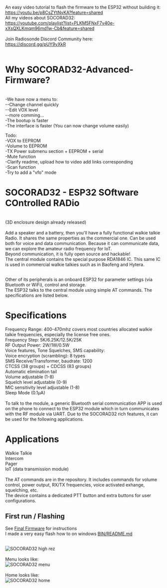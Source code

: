 An easy video tutorial to flash the firmware to the ESP32 without building it: <br>
https://youtu.be/p8CsZYtNyKA?feature=shared
<br>
All my videos about SOCORAD32:
<br>https://youtube.com/playlist?list=PLKM5FNxF7v40e-xXsQXLKmqm96md1w-Cb&feature=shared
<br>
<br>Join Radiosonde Discord Community here: 
<br>
https://discord.gg/pUY9vXkR
<br><br>

# Why SOCORAD32-Advanced-Firmware?
<br>-We have now a menu to:
<br>--Change channel quickly
<br>--Edit VOX level
<br>--more comming...
<br>-The bootup is faster
<br>-The interface is faster (You can now change volume easily)


Todo:
<br>-VOX to EEPROM
<br>-Volume to EEPROM
<br>-TX Power submenu section + EEPROM + serial
<br>-Mute function
<br>-Clarify readme, upload how to video add links corresponding
<br>-Scan function
<br>-Try to add a "vfo" mode


# SOCORAD32 - ESP32 SOftware COntrolled RADio

<br/> (3D enclosure design already released)
<br/>
<br />Add a speaker and a battery, then you'll have a fully functional walkie talkie Radio. It shares the same properties as the commercial one. Can be used both for voice and data communication. Because it can communicate data, we can explore the amateur radio frequency for IoT.
<br/>Beyond communication, it is fully open source and hackable!
<br />The central module contains the special purpose RDA1846 IC. This same IC is used in commercial walkie talkies such as in Baofeng and Hytera. <br/>

<br/>Other of its peripherals is an onboard ESP32 for parameter settings (via Bluetooth or WiFi), control and storage. 
<br/>The ESP32 talks to the central module using simple AT commands. The specifications are listed below.

# Specifications
Frequency Range: 400-470mhz covers most countries allocated walkie talkie frequencies, especially the license free ones.
<br/> Frequency Step: 5K/6.25K/12.5K/25K
<br/> RF Output Power: 2W/1W/0.5W
<br/> Voice features, Tone Squelches, SMS capability:
<br/> Voice encryption (scrambling): 8 types
<br/> SMS Receive/Transformer, baudrate: 1200
<br/> CTCSS (38 groups) + CDCSS (83 groups)
<br/> Automatic elimination tail
<br/> Volume adjustable (1-8)
<br/> Squelch level adjustable (0-9)
<br/> MIC sensitivity level adjustable (1-8)
<br/> Sleep Mode (0.1μA)
<br/><br/>To talk to the module, a generic Bluetooth serial communication APP is used on the phone to connect to the ESP32 module which in turn communicates with the RF module via UART. Due to the SOCORAD32 rich features, it can be used for the following applications.


# Applications
Walkie Talkie
<br/>Intercom
<br/>Pager
<br/>IoT (data transmission module)
<br/><br/>The AT commands are in the repository. It includes commands for volume control, power output, RX/TX frequencies, voice activated exhange, squelching, etc.
<br/>The device contains a dedicated PTT button and extra buttons for user configurations.

## First run / Flashing
See [Final Firmware](DOCS/Final_Firmware.md) for instructions
<br> I made a very easy flash how to on windows [BIN/README.md](BIN/README.md)

<br/>![SOCORAD32 high rez](https://user-images.githubusercontent.com/88499684/215540777-c825e2d2-a014-41b9-847e-6e92eacf6c23.png)
<br><br>Menu looks like:
<br/>![SOCORAD32 menu](https://github.com/joyel24/SOCORAD32-Advanced-Firmware/blob/main/DOCS/socorad32-advanced-menu.jpg?raw=true)
<br><br>Home looks like:
<br/>![SOCORAD32 home](https://github.com/joyel24/SOCORAD32-Advanced-Firmware/blob/main/DOCS/socorad-home.jpg?raw=true)
